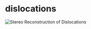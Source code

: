 # dislocations
 
![Stereo Reconstruction of Dislocations](https://media.giphy.com/media/JQjvc4yyCdRgSzOhPE/giphy.gif)
